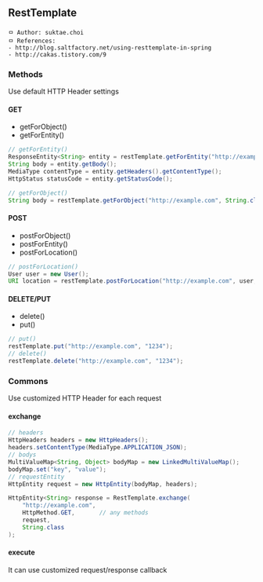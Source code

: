 ## RestTemplate

```
ㅁ Author: suktae.choi
ㅁ References:
- http://blog.saltfactory.net/using-resttemplate-in-spring
- http://cakas.tistory.com/9
```

### Methods
Use default HTTP Header settings

#### GET
- getForObject()
- getForEntity()

```java
// getForEntity()
ResponseEntity<String> entity = restTemplate.getForEntity("http://example.com", String.class);
String body = entity.getBody();
MediaType contentType = entity.getHeaders().getContentType();
HttpStatus statusCode = entity.getStatusCode();

// getForObject()
String body = restTemplate.getForObject("http://example.com", String.class);
```

#### POST
- postForObject()
- postForEntity()
- postForLocation()

```java
// postForLocation()
User user = new User();
URI location = restTemplate.postForLocation("http://example.com", user, "1234");
```

#### DELETE/PUT
- delete()
- put()

```java
// put()
restTemplate.put("http://example.com", "1234");
// delete()
restTemplate.delete("http://example.com", "1234");
```

### Commons
Use customized HTTP Header for each request

#### exchange
```java
// headers
HttpHeaders headers = new HttpHeaders();
headers.setContentType(MediaType.APPLICATION_JSON);
// bodys
MultiValueMap<String, Object> bodyMap = new LinkedMultiValueMap();
bodyMap.set("key", "value");
// requestEntity
HttpEntity request = new HttpEntity(bodyMap, headers);

HttpEntity<String> response = RestTemplate.exchange(
    "http://example.com",
    HttpMethod.GET,       // any methods
    request,
    String.class
);
```
#### execute
It can use customized request/response callback
